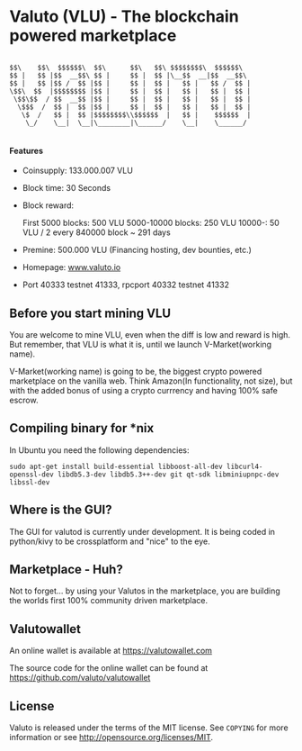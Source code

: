 Valuto (VLU) - The blockchain powered marketplace
===========
```

$$\    $$\  $$$$$$\  $$\      $$\   $$\ $$$$$$$$\  $$$$$$\
$$ |   $$ |$$  __$$\ $$ |     $$ |  $$ |\__$$  __|$$  __$$\ 
$$ |   $$ |$$ /  $$ |$$ |     $$ |  $$ |   $$ |   $$ /  $$ |
\$$\  $$  |$$$$$$$$ |$$ |     $$ |  $$ |   $$ |   $$ |  $$ |
 \$$\$$  / $$  __$$ |$$ |     $$ |  $$ |   $$ |   $$ |  $$ |
  \$$$  /  $$ |  $$ |$$ |     $$ |  $$ |   $$ |   $$ |  $$ |
   \$  /   $$ |  $$ |$$$$$$$$\\$$$$$$  |   $$ |    $$$$$$  |
    \_/    \__|  \__|\________|\______/    \__|    \______/ 
                                                            
```                                                 
#### Features ####

* Coinsupply: 133.000.007 VLU
* Block time: 30 Seconds
* Block reward: 
  
  First 5000 blocks: 500 VLU 
  5000-10000 blocks: 250 VLU
  10000-: 50 VLU / 2 every 840000 block ~ 291 days

* Premine: 500.000 VLU (Financing hosting, dev bounties, etc.)
* Homepage: www.valuto.io
* Port 40333 testnet 41333, rpcport 40332 testnet 41332

Before you start mining VLU
-------

You are welcome to mine VLU, even when the diff is low and reward is high. But remember, that VLU is what it is, until we launch V-Market(working name). 

V-Market(working name) is going to be, the biggest crypto powered marketplace on the vanilla web. Think Amazon(In functionality, not size), but with the added bonus of using a crypto currrency and having 100% safe escrow. 

Compiling binary for *nix
-------
In Ubuntu you need the following dependencies:

``` 
sudo apt-get install build-essential libboost-all-dev libcurl4-openssl-dev libdb5.3-dev libdb5.3++-dev git qt-sdk libminiupnpc-dev libssl-dev

``` 

Where is the GUI?
-------

The GUI for valutod is currently under development. It is being coded in python/kivy to be crossplatform and "nice" to the eye.


Marketplace - Huh?
-------

Not to forget... by using your Valutos in the marketplace, you are building the worlds first 100% community driven marketplace.


Valutowallet
-------

An online wallet is available at https://valutowallet.com

The source code for the online wallet can be found at https://github.com/valuto/valutowallet


License
-------

Valuto is released under the terms of the MIT license. See `COPYING` for more
information or see http://opensource.org/licenses/MIT.


